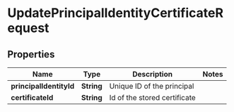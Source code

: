 # UpdatePrincipalIdentityCertificateRequest

## Properties
Name | Type | Description | Notes
------------ | ------------- | ------------- | -------------
**principalIdentityId** | **String** | Unique ID of the principal | 
**certificateId** | **String** | Id of the stored certificate | 
